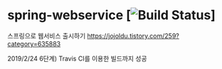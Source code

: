 # spring-webservice [![Build Status](https://travis-ci.org/Justin-ad-Park/spring-webservice.svg?branch=master)]

스프링으로 웹서비스 출시하기
https://jojoldu.tistory.com/259?category=635883

2019/2/24 6단계) Travis CI를 이용한 빌드까지 성공
